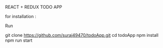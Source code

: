 REACT + REDUX TODO APP

for installation :

Run

git clone https://github.com/suraj49470/todoApp.git
cd todoApp
npm install
npm run start
